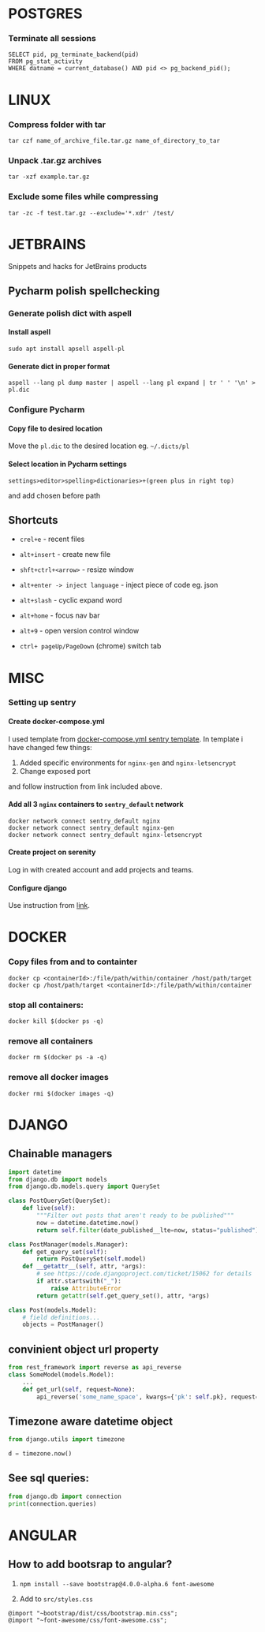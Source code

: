 # POSTGRES

### Terminate all sessions
```
SELECT pid, pg_terminate_backend(pid)
FROM pg_stat_activity
WHERE datname = current_database() AND pid <> pg_backend_pid();
```

# LINUX

### Compress folder with tar
`tar czf name_of_archive_file.tar.gz name_of_directory_to_tar`

### Unpack .tar.gz archives
`tar -xzf example.tar.gz`

### Exclude some files while compressing
`tar -zc -f test.tar.gz --exclude='*.xdr' /test/`


# JETBRAINS

Snippets and hacks for JetBrains products


## Pycharm polish spellchecking
### Generate polish dict with aspell
#### Install aspell
    sudo apt install apsell aspell-pl
#### Generate dict in proper format
    aspell --lang pl dump master | aspell --lang pl expand | tr ' ' '\n' > pl.dic

### Configure Pycharm

#### Copy file to desired location
Move the `pl.dic` to the desired location eg. `~/.dicts/pl`

#### Select location in Pycharm settings
    settings>editor>spelling>dictionaries>+(green plus in right top)
and add chosen before path


## Shortcuts

- `crel+e` - recent files
- `alt+insert` - create new file
- `shft+ctrl+<arrow>` - resize window
- `alt+enter -> inject language` - inject piece of code eg. json
- `alt+slash` - cyclic expand word
- `alt+home` - focus nav bar
- `alt+9` - open version control window

- `ctrl+ pageUp/PageDown` (chrome) switch tab


# MISC

### Setting up sentry

#### Create docker-compose.yml

I used template from [docker-compose.yml sentry template](https://gist.github.com/denji/b801f19d95b7d7910982c22bb1478f96).
In template i have changed few things:
1. Added specific environments for `nginx-gen` and `nginx-letsencrypt`
2. Change exposed port

and follow instruction from link included above.

#### Add all 3 `nginx` containers to `sentry_default` network
    docker network connect sentry_default nginx
    docker network connect sentry_default nginx-gen
    docker network connect sentry_default nginx-letsencrypt

#### Create project on serenity
Log in with created account and add projects and teams.

#### Configure django

Use instruction from [link](https://docs.sentry.io/clients/python/integrations/django/).

# DOCKER

### Copy files from and to containter
`docker cp <containerId>:/file/path/within/container /host/path/target`
`docker cp /host/path/target <containerId>:/file/path/within/container`


### stop all containers:
`docker kill $(docker ps -q)`

### remove all containers
`docker rm $(docker ps -a -q)`

### remove all docker images
`docker rmi $(docker images -q)`


# DJANGO

## Chainable managers

```python
import datetime
from django.db import models
from django.db.models.query import QuerySet

class PostQuerySet(QuerySet):
    def live(self):
        """Filter out posts that aren't ready to be published"""
        now = datetime.datetime.now()
        return self.filter(date_published__lte=now, status="published")

class PostManager(models.Manager):
    def get_query_set(self):
        return PostQuerySet(self.model)
    def __getattr__(self, attr, *args):
        # see https://code.djangoproject.com/ticket/15062 for details
        if attr.startswith("_"):
            raise AttributeError
        return getattr(self.get_query_set(), attr, *args)

class Post(models.Model):
    # field definitions...
    objects = PostManager()
```

## convinient object url property

```python
from rest_framework import reverse as api_reverse
class SomeModel(models.Model):
    ...
    def get_url(self, request=None):
        api_reverse('some_name_space', kwargs={'pk': self.pk}, request=request)
```

## Timezone aware datetime object
```python
from django.utils import timezone

d = timezone.now()
```

## See sql queries:
```python
from django.db import connection
print(connection.queries)
```

# ANGULAR

## How to add bootsrap to angular?
1. `npm install --save bootstrap@4.0.0-alpha.6 font-awesome`

2. Add to `src/styles.css`
```
@import "~bootstrap/dist/css/bootstrap.min.css";
@import "~font-awesome/css/font-awesome.css";
```